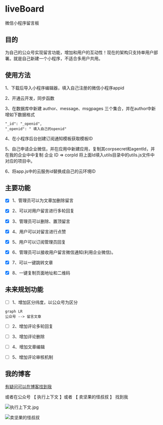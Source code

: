 # liveBoard
微信小程序留言板


## 目的

为自己的公众号实现留言功能，增加和用户的互动性！现在的架构只支持单用户部署。就是自己新建一个小程序，不适合多用户共用。

## 使用方法

1、下载后导入小程序编辑器，填入自己注册的微信小程序appid

2、开通云开发，同步函数

3、在数据库中新建 author、message、msgpages 三个集合，并在author中新增如下数据格式

```
"_id": "_openid",
"_openid": " 填入自己的openid"

```

4、在小程序后台创建订阅通知模板获取模板ID

5、自己申请企业微信，并在应用中新建应用，复制其corpsecret和agentId，并在我的企业中中复制 企业 ID => corpId 将上面Id填入utils目录中的utils.js文件中对应的项目中。

6、将app.js中的云服务id替换成自己的云环境ID

## 主要功能

- [x] 1、管理员可以为文章加删除留言
- [x] 2、可以对用户留言进行多轮回复
- [x] 3、管理员可以删除、置顶留言
- [x] 4、用户可以对留言进行点赞
- [x] 5、用户可以订阅管理员回复
- [x] 6、管理员可以接收用户留言微信通知(利用企业微信)。
- [x] 7、可以一键跳转文章
- [x] 8、一键复制页面地址和二维码


## 未来规划功能

- [ ] 1、增加区分纬度，以公众号为区分

```
graph LR
公众号 --> 留言文章
```
- [ ] 2、增加评论多轮回复
- [ ] 3、增加评论删除
- [ ] 4、增加文章编辑
- [ ] 5、增加评论审核机制


## 我的博客

[有疑问可以在博客找到我](https://cuixinxin.cn)


或者在公众号  【 执行上下文 】或者 【 卖坚果的怪叔叔 】 找到我


![执行上下文.jpg](http://blogimg.lieme.cn/FnCeCWvKbv89jOYXLNoLGN-BPyiz)

![卖坚果的怪叔叔](http://blogimg.lieme.cn/FiWKK4Gt1fg1zYKphFHugTaaetuw)
